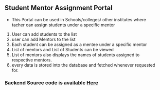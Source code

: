 ## Student Mentor Assignment Portal

* This Portal can be used in Schools/colleges/ other institutes where tacher can assign students under a specific mentor

1. User can add students to the list 
2. user can add Mentors to the list 
3. Each student can be assigned as a mentee under a specific mentor
4. List of mentors and List of Students can be viewed 
5. List of mentors also displays the names of students assigned to respective mentors.
6. every data is stored into the database and fetched whenever requested for.  

### Backend Source code is available **[Here](https://github.com/Dpavaman/studentMentorAssignmentBackEnd)**
